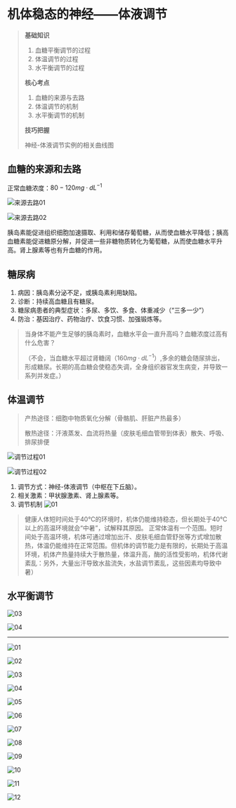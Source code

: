 # 机体稳态的神经——体液调节

> **基础知识**
>
> 1. 血糖平衡调节的过程
> 2. 体温调节的过程
> 3. 水平衡调节的过程
>
> **核心考点**
>
> 1. 血糖的来源与去路
> 2. 体温调节的机制
> 3. 水平衡调节的机制
>
> **技巧把握**
>
> 神经-体液调节实例的相关曲线图

## 血糖的来源和去路

正常血糖浓度：$80-120mg·dL^{-1}$

![来源去路01](image.png)

![来源去路02](image-1.png)

胰岛素能促进组织细胞加速摄取、利用和储存葡萄糖，从而使血糖水平降低；胰高血糖素能促进糖原分解，并促进一些非糖物质转化为葡萄糖，从而使血糖水平升高。肾上腺素等也有升血糖的作用。

## 糖尿病

1. 病因：胰岛素分泌不足，或胰岛素利用缺陷。
2. 诊断：持续高血糖且有糖尿。
3. 糖尿病患者的典型症状：多尿、多饮、多食、体重减少（“三多一少”）
4. 防治：基因治疗、药物治疗、饮食习惯、加强锻炼等。

> 当身体不能产生足够的胰岛素时，血糖水平会一直升高吗？血糖浓度过高有什么危害？
>
> （不会，当血糖水平超过肾糖阔（$160mg·dL^{-1}$）,多余的糖会随尿排出，形成糖尿。长期的高血糖会使稳态失调，全身组织器官发生病变，并导致一系列并发症。）


## 体温调节
>
> 产热途径：细胞中物质氧化分解（骨骼肌、肝脏产热最多）
>
> 散热途径：汗液蒸发、血流将热量（皮肤毛细血管带到体表）散失、呼吸、排尿排便

![调节过程01](image-9.png)

![调节过程02](image-10.png)

1. 调节方式：神经-体液调节（中枢在下丘脑）。
2. 相关激素：甲状腺激素、肾上腺素等。
3. 调节机制
   ![01](image-11.png)

> 健康人体短时间处于40°C的环境时，机体仍能维持稳态，但长期处于40°C以上的高温环境就会“中暑”，试解释其原因。
> 正常体温有一个范围。短时间处于高温环境，机体可通过增加出汗、皮肤毛细血管舒张等方式增加散热，体温仍能维持在正常范围。但机体的调节能力是有限的，长期处于高温环境，机体产热量持续大于散热量，体温升高，酶的活性受影响，机体代谢紊乱：另外，大量出汗导致水盐流失，水盐调节紊乱，这些因素均导致中暑）

## 水平衡调节

![03](image-2.png)

![04](image-14.png)

****

![01](image-3.png)

![02](image-4.png)

![03](image-5.png)

![04](image-6.png)

![05](image-7.png)

![06](image-8.png)

![07](image-12.png)

![08](image-13.png)

![09](image-15.png)

![10](image-16.png)

![11](image-17.png)

![12](image-18.png)
